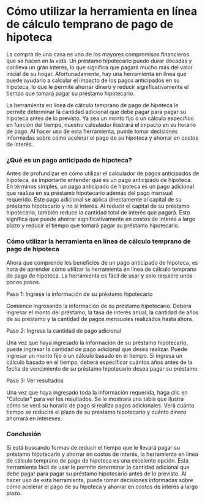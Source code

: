 Cómo utilizar la herramienta en línea de cálculo temprano de pago de hipoteca
=============================================================================

La compra de una casa es uno de los mayores compromisos financieros que se hacen en la vida. Un préstamo hipotecario puede durar décadas y conlleva un gran interés, lo que significa que pagará mucho más del valor inicial de su hogar. Afortunadamente, hay una herramienta en línea que puede ayudarlo a calcular el impacto de los pagos anticipados en su hipoteca, lo que le permite ahorrar dinero y reducir significativamente el tiempo que tomará pagar su préstamo hipotecario.

La herramienta en línea de cálculo temprano de pago de hipoteca le permite determinar la cantidad adicional que debe pagar para pagar su hipoteca antes de lo previsto. Ya sea un monto fijo o un cálculo específico en función del tiempo, nuestro calculador ilustrará el impacto en su horario de pago. Al hacer uso de esta herramienta, puede tomar decisiones informadas sobre cómo acelerar el pago de su hipoteca y ahorrar en costos de interés.

### ¿Qué es un pago anticipado de hipoteca?

Antes de profundizar en cómo utilizar el calculador de pagos anticipados de hipoteca, es importante entender qué es un pago anticipado de hipoteca. En términos simples, un pago anticipado de hipoteca es un pago adicional que realiza en su préstamo hipotecario además del pago mensual requerido. Este pago adicional se aplica directamente al capital de su préstamo hipotecario y no al interés. Al reducir el capital de su préstamo hipotecario, también reduce la cantidad total de interés que pagará. Esto significa que puede ahorrar significativamente en costos de interés a largo plazo y reducir el tiempo que tomará pagar su préstamo hipotecario.

### Cómo utilizar la herramienta en línea de cálculo temprano de pago de hipoteca

Ahora que comprende los beneficios de un pago anticipado de hipoteca, es hora de aprender cómo utilizar la herramienta en línea de cálculo temprano de pago de hipoteca. La herramienta es fácil de usar y solo requiere unos pocos pasos.

Paso 1: Ingrese la información de su préstamo hipotecario

Comience ingresando la información de su préstamo hipotecario. Deberá ingresar el monto del préstamo, la tasa de interés anual, la cantidad de años de su préstamo y la cantidad de pagos mensuales realizados hasta ahora.

Paso 2: Ingrese la cantidad de pago adicional

Una vez que haya ingresado la información de su préstamo hipotecario, puede ingresar la cantidad de pago adicional que desea realizar. Puede ingresar un monto fijo o un cálculo basado en el tiempo. Si ingresa un cálculo basado en el tiempo, deberá especificar cuántos años antes de la fecha de vencimiento de su préstamo hipotecario desea pagar su préstamo.

Paso 3: Ver resultados

Una vez que haya ingresado toda la información requerida, haga clic en "Calcular" para ver los resultados. Se le mostrará una tabla que ilustra cómo se verá su horario de pago si realiza pagos adicionales. Verá cuánto tiempo se reducirá el plazo de su préstamo hipotecario y cuánto dinero ahorrará en intereses.

### Conclusión

Si está buscando formas de reducir el tiempo que le llevará pagar su préstamo hipotecario y ahorrar en costos de interés, la herramienta en línea de cálculo temprano de pago de hipoteca es una excelente opción. Esta herramienta fácil de usar le permite determinar la cantidad adicional que debe pagar para pagar su préstamo hipotecario antes de lo previsto. Al hacer uso de esta herramienta, puede tomar decisiones informadas sobre cómo acelerar el pago de su hipoteca y ahorrar en costos de interés a largo plazo.